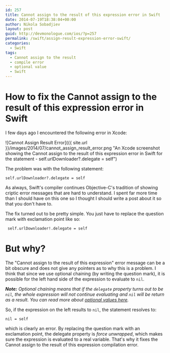 ```yaml
---
id: 257
title: Cannot assign to the result of this expression error in Swift
date: 2014-07-19T18:38:04+00:00
author: Nikola Sobadjiev
layout: post
guid: http://devmonologue.com/ios/?p=257
permalink: /swift/assign-result-expression-error-swift/
categories:
  - Swift
tags:
  - Cannot assign to the result
  - compile error
  - optional value
  - Swift
---
```

# How to fix the Cannot assign to the result of this expression error in Swift

I few days ago I encountered the following error in Xcode:

![Cannot Assign Result Error]({{ site.url }}/images/2014/07/cannot_assign_result_error.png "An Xcode screenshot showing the Cannot assign to the result of this expression error in Swift for the statement - self.urlDownloader?.delegate = self")

The problem was with the following statement:

	self.urlDownloader?.delegate = self

As always, Swift's compiler continues Objective-C's tradition of showing criptic error messages that are hard to understand. I spent far more time than I should have on this one so I thought I should write a post about it so that you don't have to. 

The fix turned out to be pretty simple. You just have to replace the question mark with exclamation point like so:

	 self.urlDownloader!.delegate = self
	 
# But why?

The "Cannot assign to the result of this expression" error message can be a bit obscure and does not give any pointers as to why this is a problem. I think that since we use optional chaining (by writing the question mark), it is possible for the left hand side of the expression to evaluate to `nil`.

_**Note:** Optional chaining means that if the `delegate` property turns out to be `nil`, the whole expression will not continue evaluating and `nil` will be return as a result. You can read more about [optional values here][Post about optional values]._

So, if the expression on the left results to `nil`, the statement resolves to:

	nil = self
	
which is clearly an error. By replacing the question mark with an exclamation point, the delegate property is _force unwrapped_, which makes sure the expression is evaluated to a real variable. That's why it fixes the Cannot assign to the result of this expression compilation error.

[Post about optional values]: http://devmonologue.com/ios/uncategorized/swift-optional-values/